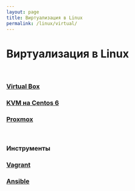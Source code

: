 ```yaml
---
layout: page
title: Виртуализация в Linux
permalink: /linux/virtual/
---
```



# Виртуализация в Linux

<br/>

### [Virtual Box](/linux/virtual/virtualbox/)

### [KVM на Centos 6](/linux/virtual/kvm/)

### [Proxmox](http://odba.ru/showthread.php?t=351)


<br/>

### Инструменты

### [Vagrant](/linux/virtual/vagrant/)

### [Ansible](/linux/virtual/ansible/)
